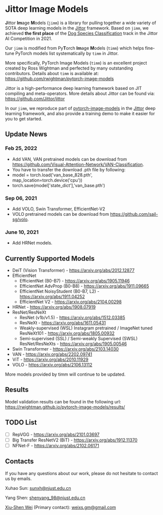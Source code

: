 # Jittor Image Models

**J**ittor **Im**age **M**odels (`jimm`) is a library for pulling together a wide variety of SOTA deep learning models in the [Jittor](https://github.com/Jittor/jittor) framework. Based on `jimm`, we achieved **the first place** of the [Dog Species Classification](https://www.educoder.net/competitions/index/Jittor-2) track in the Jittor AI Competition in 2021.

Our `jimm` is modified from Py**T**orch **Im**age **M**odels (`timm`) which helps fine-tune PyTorch models list systematically by `timm` in Jittor.

More specifically, PyTorch Image Models (`timm`) is an excellent project created by Ross Wightman and perfected by many outstanding contributors. Details about `timm` is available at: https://github.com/rwightman/pytorch-image-models  

Jittor is a high-performance deep learning framework based on JIT compiling and meta-operators. More details about Jittor can be found via: https://github.com/Jittor/jittor  

In our `jimm`, we reproduce part of [pytorch-image-models](https://github.com/rwightman/pytorch-image-models) in the [Jittor](https://github.com/Jittor/jittor) deep learning framework, and also provide a training demo to make it easier for you to get started.

## Update News
### Feb 25, 2022
* Add VAN, VAN pretrained models can be download from https://github.com/Visual-Attention-Network/VAN-Classification.
* You have to transfer the download .pth file by following:
* model = torch.load('van_base_828.pth', map_location=torch.device('cpu'))
* torch.save(model['state_dict'],'van_base.pth')

### Sep 06, 2021
* Add VOLO, Swin Transformer, EfficientNet-V2
* VOLO pretrained models can be download from https://github.com/sail-sg/volo.

### June 10, 2021
* Add HRNet models.

## Currently Supported Models
* DeiT (Vision Transformer) - https://arxiv.org/abs/2012.12877
* EfficientNet
    * EfficientNet (B0-B7) - https://arxiv.org/abs/1905.11946
    * EfficientNet AdvProp (B0-B8) - https://arxiv.org/abs/1911.09665
    * EfficientNet NoisyStudent (B0-B7, L2) - https://arxiv.org/abs/1911.04252
    * EfficientNet V2 - https://arxiv.org/abs/2104.00298
* HRNet - https://arxiv.org/abs/1908.07919
* ResNet/ResNeXt
    * ResNet (v1b/v1.5) - https://arxiv.org/abs/1512.03385
    * ResNeXt - https://arxiv.org/abs/1611.05431
    * Weakly-supervised (WSL) Instagram pretrained / ImageNet tuned ResNeXt101 - https://arxiv.org/abs/1805.00932
    * Semi-supervised (SSL) / Semi-weakly Supervised (SWSL) ResNet/ResNeXts - https://arxiv.org/abs/1905.00546
* Swin Transformer - https://arxiv.org/abs/2103.14030
* VAN - https://arxiv.org/abs/2202.09741
* ViT - https://arxiv.org/abs/2010.11929
* VOLO - https://arxiv.org/abs/2106.13112

More models provided by timm will continue to be updated.

## Results
Model validation results can be found in the following url: https://rwightman.github.io/pytorch-image-models/results/  

## TODO List
- [ ] RepVGG - https://arxiv.org/abs/2101.03697
- [ ] Big Transfer ResNetV2 (BiT) - https://arxiv.org/abs/1912.11370
- [ ] NFNet-F - https://arxiv.org/abs/2102.06171

## Contacts
If you have any questions about our work, please do not hesitate to contact us by emails.

Xuhao Sun: sunxh@njust.edu.cn

Yang Shen: shenyang_98@njust.edu.cn

[Xiu-Shen Wei](http://www.weixiushen.com/) (Primary contact): weixs.gm@gmail.com

